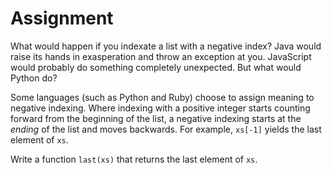 # Assignment

What would happen if you indexate a list with a negative index?
Java would raise its hands in exasperation and throw an exception at you.
JavaScript would probably do something completely unexpected.
But what would Python do?

Some languages (such as Python and Ruby) choose to
assign meaning to negative indexing. Where
indexing with a positive integer starts counting
forward from the beginning of the list,
a negative indexing starts at the *ending* of the list
and moves backwards. For example, `xs[-1]`
yields the last element of `xs`.

Write a function `last(xs)` that returns the last element of `xs`.

